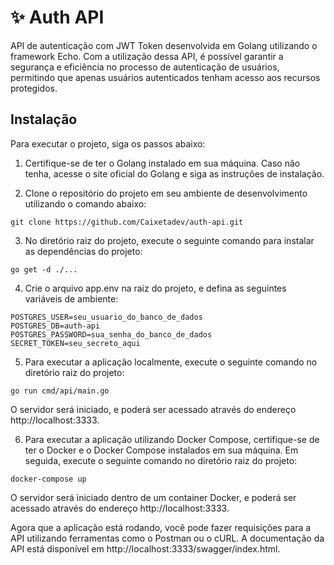 # :sparkles: Auth API

API de autenticação com JWT Token desenvolvida em Golang utilizando o framework Echo. Com a utilização dessa API, é possível garantir a segurança e eficiência no processo de autenticação de usuários, permitindo que apenas usuários autenticados tenham acesso aos recursos protegidos.

## Instalação

Para executar o projeto, siga os passos abaixo:

1. Certifique-se de ter o Golang instalado em sua máquina. Caso não tenha, acesse o site oficial do Golang e siga as instruções de instalação.

2. Clone o repositório do projeto em seu ambiente de desenvolvimento utilizando o comando abaixo:

```
git clone https://github.com/Caixetadev/auth-api.git
```

3. No diretório raiz do projeto, execute o seguinte comando para instalar as dependências do projeto:

```
go get -d ./...
```

4. Crie o arquivo app.env na raiz do projeto, e defina as seguintes variáveis de ambiente:

```
POSTGRES_USER=seu_usuario_do_banco_de_dados
POSTGRES_DB=auth-api
POSTGRES_PASSWORD=sua_senha_do_banco_de_dados
SECRET_TOKEN=seu_secreto_aqui
```

5. Para executar a aplicação localmente, execute o seguinte comando no diretório raiz do projeto:

```
go run cmd/api/main.go
```
O servidor será iniciado, e poderá ser acessado através do endereço http://localhost:3333.

6. Para executar a aplicação utilizando Docker Compose, certifique-se de ter o Docker e o Docker Compose instalados em sua máquina. Em seguida, execute o seguinte comando no diretório raiz do projeto:

```
docker-compose up
```
O servidor será iniciado dentro de um container Docker, e poderá ser acessado através do endereço http://localhost:3333.

Agora que a aplicação está rodando, você pode fazer requisições para a API utilizando ferramentas como o Postman ou o cURL. A documentação da API está disponível em http://localhost:3333/swagger/index.html.

